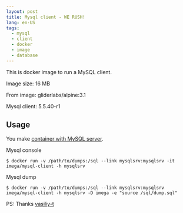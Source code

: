 ```yaml
---
layout: post
title: Mysql client - WE RUSH!
lang: en-US
tags:
  - mysql
  - client
  - docker
  - image
  - database
---
```


This is docker image to run a MySQL client.

Image size: 16 MB

From image: gliderlabs/alpine:3.1

Mysql client: 5.5.40-r1

<!--more-->

## Usage
You make [container with MySQL server](http://imega.club/2015/04/30/docker-image-mysql).

Mysql console

```
$ docker run -v /path/to/dumps:/sql --link mysqlsrv:mysqlsrv -it imega/mysql-client -h mysqlsrv
```

Mysql dump

```
$ docker run -v /path/to/dumps:/sql --link mysqlsrv:mysqlsrv imega/mysql-client -h mysqlsrv -D imega -e "source /sql/dump.sql"
```
PS: Thanks [vasiliy-t](https://github.com/vasiliy-t)
